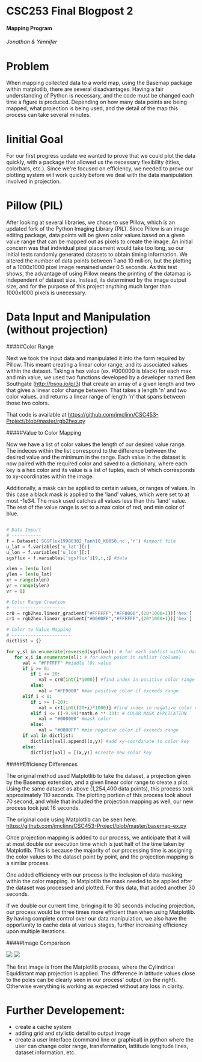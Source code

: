 CSC253 Final Blogpost 2
==========
####  Mapping Program 
###### Jonathan &amp; Yennifer

Problem
=======
When mapping collected data to a world map, using the Basemap package within matplotlib, there are several disadvantages. Having a fair understanding of Python is necessary, and the code must be changed each time a figure is produced. Depending on how many data points are being mapped, what projection is being used, and the detail of the map this process can take several minutes.

Iinitial Goal
=============

For our first progress update we wanted to prove that we could plot the data quickly, with a package that allowed us the necessary flexibility (titles, colorbars, etc.). Since we're focused on efficiency, we needed to prove our plotting system will work quickly before we deal with the data manipulation involved in projection.

Pillow (PIL)
============

After looking at several libraries, we chose to use Pillow, which is an updated fork of the Python Imaging Library (PIL). Since Pillow is an image editing package, data points will be given color values based on a given value range that can be mapped out as pixels to create the image. An initial concern was that individual pixel placement would take too long, so our initial tests randomly generated datasets to obtain timing information. We altered the number of data points between 1 and 10 million, but the plotting of a 1000x1000 pixel image remained under 0.5 seconds. As this test shows, the advantage of using Pillow means the printing of the datamap is independent of dataset size. Instead, its determined by the image output size, and for the purpose of this project anything much larger than 1000x1000 pixels is unecessary.

Data Input and Manipulation (without projection)
================================================

#####Color Range

Next we took the input data and manipulated it into the form required by Pillow. This meant creating a linear color range, and its associated values within the dataset. Taking a hex value (ex. #000000 is black) for each max and min value, we used two functions developed by a developer named Ben Southgate (http://bsou.io/p/3) that create an array of a given length and two  that gives a linear color change between. That takes a length 'n' and two color values, and returns a linear range of length 'n' that spans between those two colors.

That code is available at https://github.com/jmclinn/CSC453-Project/blob/master/rgb2hex.py

#####Value to Color Mapping

Now we have a list of color values the length of our desired value range. The indeces within the list correspond to the difference between the desired value and the minimum in the range. Each value in the dataset is now paired with the required color and saved to a dictionary, where each key is a hex color and its value is a list of tuples, each of which corresponds to xy-coordinates within the image.

Additionally, a mask can be applied to certain values, or ranges of values. In this case a black mask is applied to the 'land' values, which were set to at most -1e34. The mask used catches all values less than this 'land' value. The rest of the value range is set to a max color of red, and min color of blue.

```python

# Data Import
# -----------
f = Dataset('SGSFlux19980302_Tanh10_K0050.nc','r') #import file
u_lat = f.variables['u_lat'][:]
u_lon = f.variables['u_lon'][:]
sgsflux = f.variables['sgsflux'][9,:,:] #data

xlen = len(u_lon)
ylen = len(u_lat)
xr = range(xlen)
yr = range(ylen)
vr = []

# Color Range Creation
# --------------------
cr0 = rgb2hex.linear_gradient("#FFFFFF","#FF0000",(20*1000+1))['hex']
cr1 = rgb2hex.linear_gradient("#0000FF","#FFFFFF",(20*1000+1))['hex']

# Color to Value Mapping
# ----------------------
dictlist = {}

for y,sl in enumerate(reversed(sgsflux)): # for each sublist within dataset (row)
   for x,i in enumerate(sl): # for each point in sublist (column)
      val = "#FFFFFF" #middle (0) value
      if i >= 0:
         if i <= 20:
            val = cr0[int(i*1000)] #find index in positive color range
         else:
            val = "#FF0000" #max positive color if exceeds range
      elif i < 0:
         if i >= (-20):
            val = cr1[int((20+i)*1000)] #find index in negative color range
         elif i <= ((-9.99)*math.e ** 33): # COLOR MASK APPLICATION
            val = "#000000" #mask color
         else:
            val = "#0000FF" #min negative color if exceeds range
      if val in dictlist:
         dictlist[val].append((x,y)) #add xy-coordinate to color key
      else:
         dictlist[val] = [(x,y)] #create new color key
```

#####Efficiency Differences

The original method used Matplotlib to take the dataset, a projection given by the Basemap extension, and a given linear color range to create a plot. Using the same dataset as above (1,254,400 data points), this process took approximately 110 seconds. The plotting portion of this process took about 70 second, and while that included the projection mapping as well, our new process took just 16 seconds.

The original code using Matplotlib can be seen here: https://github.com/jmclinn/CSC453-Project/blob/master/basemap-ex.py

Once projection mapping is added to our process, we anticipate that it will at most double our execution time which is just half of the time taken by Matplotlib. This is because the majority of our processing time is assigning the color values to the dataset point by point, and the projection mapping is a similar process.

One added efficiency with our process is the inclusion of data masking within the color mapping. In Matplotlib the mask needed to be applied after the dataset was processed and plotted. For this data, that added another 30 seconds.

If we double our current time, bringing it to 30 seconds including projection, our process would be three times more efficient than when using Matplotlib. By having complete control over our data manipulation, we also have the opportunity to cache data at various stages, further increasing efficiency upon multiple iterations.

#####Image Comparison

<img src="http://storage.googleapis.com/random-jmclinn/basemap-ex-sm.png"></img>
<img src="http://storage.googleapis.com/random-jmclinn/sgs20-2-sm.png"></img>

The first image is from the Matplotlib process, where the Cylindrical Equidistant map projection is applied. The difference in latitude values close to the poles can be clearly seen in our process' output (on the right). Otherwise everything is working as expected without any loss in clarity.

Further Developement: 
======================
- create a cache system
- adding grid and stylistic detail to output image
- create a user interface (command line or graphical) in python where the user can change color range, transformation, lattitude longitude lines, dataset information, etc.
 





